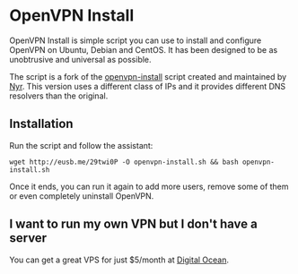 # OpenVPN Install
OpenVPN Install is simple script you can use to install and configure OpenVPN on Ubuntu, Debian and CentOS. It has been designed to be as unobtrusive and universal as possible.

The script is a fork of the [openvpn-install](https://github.com/Nyr/openvpn-install) script created and maintained by [Nyr](https://github.com/Nyr). This version uses a different class of IPs and it provides different DNS resolvers than the original.

## Installation
Run the script and follow the assistant:

`wget http://eusb.me/29twi0P -O openvpn-install.sh && bash openvpn-install.sh`

Once it ends, you can run it again to add more users, remove some of them or even completely uninstall OpenVPN.

## I want to run my own VPN but I don't have a server

You can get a great VPS for just $5/month at [Digital Ocean](https://eusebiu.me/digitalocean).
